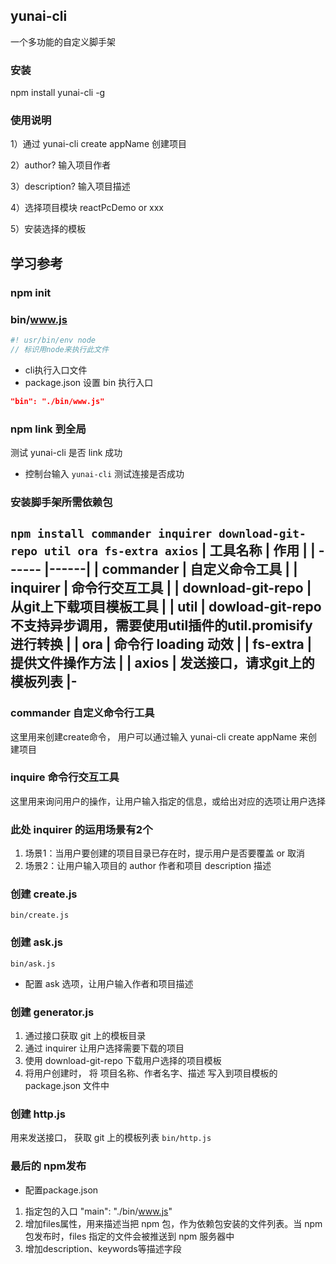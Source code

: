 ## yunai-cli

一个多功能的自定义脚手架

### 安装

npm install yunai-cli -g

### 使用说明

1）通过 yunai-cli create appName 创建项目

2）author? 输入项目作者

3）description? 输入项目描述

4）选择项目模块 reactPcDemo or xxx

5）安装选择的模板

## 学习参考
### npm init

### bin/www.js 
```js
#! usr/bin/env node
// 标识用node来执行此文件
```
- cli执行入口文件
- package.json 设置 bin 执行入口
```json
"bin": "./bin/www.js"
```

### npm link 到全局
测试 yunai-cli 是否 link 成功
- 控制台输入 `yunai-cli` 测试连接是否成功

### 安装脚手架所需依赖包
`npm install commander inquirer download-git-repo util ora fs-extra axios`
|  工具名称 | 作用 |
|  ------    |------|
|  commander | 自定义命令工具 |
|  inquirer  | 命令行交互工具 |
| download-git-repo | 从git上下载项目模板工具 |
|   util     | dowload-git-repo 不支持异步调用，需要使用util插件的util.promisify进行转换 |
|   ora      | 命令行 loading 动效  |
|   fs-extra | 提供文件操作方法  |
|   axios    | 发送接口，请求git上的模板列表  |-
-
### commander 自定义命令行工具
这里用来创建create命令， 用户可以通过输入 yunai-cli create appName 来创建项目

### inquire 命令行交互工具
这里用来询问用户的操作，让用户输入指定的信息，或给出对应的选项让用户选择

### 此处 inquirer 的运用场景有2个
1. 场景1：当用户要创建的项目目录已存在时，提示用户是否要覆盖 or 取消
2. 场景2：让用户输入项目的 author 作者和项目 description 描述

### 创建 create.js
`bin/create.js`

### 创建 ask.js
`bin/ask.js`
- 配置 ask 选项，让用户输入作者和项目描述

### 创建 generator.js
1. 通过接口获取 git 上的模板目录
2. 通过 inquirer 让用户选择需要下载的项目
3. 使用 download-git-repo 下载用户选择的项目模板
4. 将用户创建时， 将 项目名称、作者名字、描述 写入到项目模板的 package.json 文件中

### 创建 http.js
用来发送接口， 获取 git 上的模板列表
`bin/http.js`

### 最后的 npm发布
- 配置package.json
1. 指定包的入口 "main": "./bin/www.js"
2. 增加files属性，用来描述当把 npm 包，作为依赖包安装的文件列表。当 npm 包发布时，files 指定的文件会被推送到 npm 服务器中
3. 增加description、keywords等描述字段




